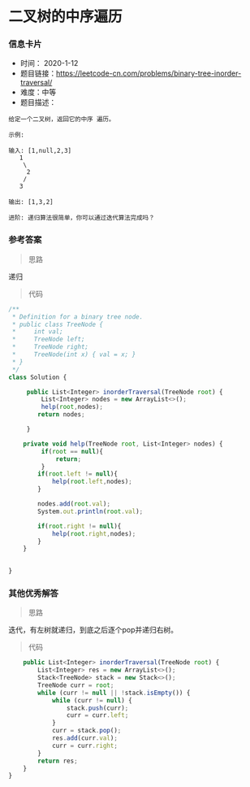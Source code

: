 # 二叉树的中序遍历

### 信息卡片

- 时间： 2020-1-12
- 题目链接：https://leetcode-cn.com/problems/binary-tree-inorder-traversal/
- 难度：中等
- 题目描述：

```
给定一个二叉树，返回它的中序 遍历。

示例:

输入: [1,null,2,3]
   1
    \
     2
    /
   3

输出: [1,3,2]

进阶: 递归算法很简单，你可以通过迭代算法完成吗？
```



### 参考答案

> 思路

递归



> 代码

```js
/**
 * Definition for a binary tree node.
 * public class TreeNode {
 *     int val;
 *     TreeNode left;
 *     TreeNode right;
 *     TreeNode(int x) { val = x; }
 * }
 */
class Solution {

     public List<Integer> inorderTraversal(TreeNode root) {
         List<Integer> nodes = new ArrayList<>();
         help(root,nodes);
        return nodes;

     }

    private void help(TreeNode root, List<Integer> nodes) {
         if(root == null){
             return;
         }
        if(root.left != null){
            help(root.left,nodes);
        }

        nodes.add(root.val);
        System.out.println(root.val);

        if(root.right != null){
            help(root.right,nodes);
        }
    }

 
}
```





### 其他优秀解答

> 思路

迭代，有左树就递归，到底之后逐个pop并递归右树。

> 代码

```js
    public List<Integer> inorderTraversal(TreeNode root) {
        List<Integer> res = new ArrayList<>();
        Stack<TreeNode> stack = new Stack<>();
        TreeNode curr = root;
        while (curr != null || !stack.isEmpty()) {
            while (curr != null) {
                stack.push(curr);
                curr = curr.left;
            }
            curr = stack.pop();
            res.add(curr.val);
            curr = curr.right;
        }
        return res;
    }
}
```








